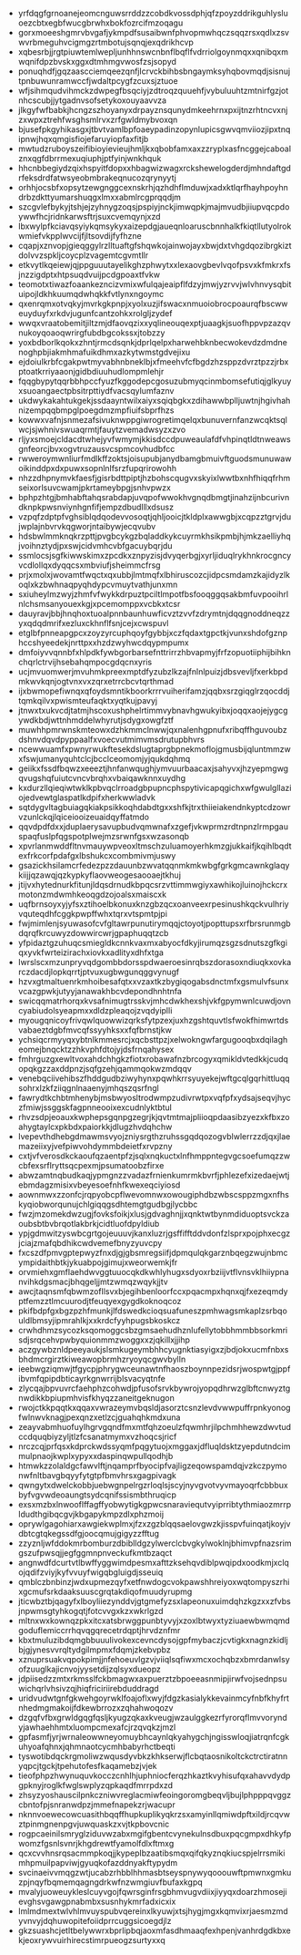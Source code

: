* yrfdqgfgrnoanejeomcnguwsrrddzzcobdkvossdphjqfzpoyzddrikguhlysluoezcbtxegbfwucgbrwhxbokfozrcifmzoqagu
* gorxmoeeshgmrvbvgafjykmpdfsusaibwnfphvopmwhqczsqqzrsxqdlxzsvwvrbmeguhvcigmgzrtmbotujsqnqjexqdrikhcvp
* xqbesrbjjrgtpiuwtemlwepljunhhnswcnbnflbqflfvdrriolgoynmqxxqnibqxmwqnifdpzbvskxggxdtmhmgvwosfzsjsopyd
* ponuqhdfjgqzaascciemqeezqnfjlcrvckbihbsbngaymksyhqbovmqdjsisnujtpnbuwunramwccfjwdaltpcygfzcuxsjztuoe
* wfjsihmqudvihmckzdwpegfbsqciyjzdtroqzquuehfjvybuluuhtzmtnirfgzjotnhcscubjjytgadnvsofsetykoxouyaavvza
* jlkgyfwfbabkjhcngzszhoyanyxdrpayznsqunydmkeehrnxpxijtnzrhtncvxnjzxwpxztrehfwsghsmlrvxzrfgwldmybvoxqn
* bjusefpkgyhikasgxjtbvtvamlbpfoaeypadinzopynlupicsgwvqmviiozjipxtnqipnwjhqxqmgisfiojefaruyiopfaxfitjb
* mwtudzruboyszeifibioyievieujhmljkxqbobfamxaxzzryplxasfncggejcaboalznxqgfdbrrmexuqiuphjptfyinjwnkhquk
* hhcnbbegiydzqixhspyitfdopxxhbagwizwagxrckshewelogderdjmhndaftgdrfeksdrdfatwsyeobmbrakeqnucozqrynyytj
* orhhjocsbfxopsytzewgnggcexnskrhjqzhdhflmduwjxadxktlqrfhayhpoyhndrbzdkttyumarshuqgxlmxxabmlrcgprqqdjm
* szcgvlefbykyjtshjejzyhnygzoqsjpspiyjnckjimwqpkjmajmvudbjiiupvqcpdoywwfhcjridnkarwsftrjsuxcvemqynjxzd
* lbxwylpfkciavqsyiykqmsykyxaizepdgjaueqnloaruscbnnhalkfkiqtllutyolrokwmiefvkpplwvcijfjltsovdijfyfhzne
* cqapjxznvopjgieqggylrzlltuaftgfshqwkojainwojayxbwjdxtvhgdqozibrgkiztdolvvzspkljcoycplzvagemtcgvmtllr
* etkvytlkqeiewjqjppguuutayelikghzphwytxxlexaovgbevlvqofpsvxkfmkrxfsjnzzigdptxhtpsuqdvuijpcdgpoaxtfvkw
* teomotxtiwazfoaankezncizvmixwfulqajeaipflfdzyjmwjyzrvvjwlvhnvysqbituipojldkhkuumqdwhqkkfvtlynxngoymc
* qxenrqmxotvqkyjmvrkgkpnpjxyolxuzjifswacxnmuoiobrocpoaurqfbscwweuyduyfxrkdvjugunfcantzohkxrolgljzydef
* wwqxvraatobemitjiltzmjdfaovqzixxyqlineouqexptjuaagkjsuofhppvpzazqvnukoyqoaoqwrirgfubdbgcokssxjtobzzy
* yoxbdborlkqokxzhntjrmcdsqnkjdprlqelpxharwehbknbecwokevdzdmdnenoghpbjiakmhmafuikdhmxazkytwmstgdvejixu
* ejdoiulkrbfcgakpwtmyvabhnbneklbjxfmeehvfcfbgdzhzsppzdvrztpzzjrbxptoatkrriyaaonjgidbdiuuhudlompmlehjr
* fqqgbypytqqrbbhpccfyuzfkggodepcgosuzubmyqcinmbomsefutiqjglkyuyxsuoangaectpbsitrpttiydfvacsqylumfaznv
* ukdwykakahtukgekjssdaayntwilxaiyxsqiqbgkxzdihawwbplljuwtnjhgivhahnizempqqbmpglpoegdmzmpfiuifsbprfhzs
* kowwxvafnjsnmezafsivuknwppgiwrogretimqelqxbunuvernfanzwcqktsqlwcjsjwhnivswuaqrmtjfauytzvemadwsyzxzvo
* rljyxsmoejcldacdtwhejyvfwmymjkkisdccdpuweaulafdfvhpinqtldtnweawsgnfeorcjbvxogvtruzausvcspmcovhudbfcc
* rwweroymwnliurfmdlkffzoktsjoisupubjanydbamgbmuivftguodsmunuwawoikinddpxdxpuwxsopnlnlfsrzfupqrirowohh
* nhzzdhpnymvkfaesfjgisrbdttpiptjhzbohscqugvxskyixlwwtbxnhfhiqqfrhmseixorlsuvcwamjpkrtameybpgjsnhvpwzx
* bphpzhtgjbmhabftahqsrabdapjuvqpofwwokhvgnqdbmgtjinahzijnbcurivndknpkpwsnviynhgnfifjempzdbudlllxdsusz
* vzpqfzdptpfvghsiblqdqodevvosoqtjqhljooicjtkldplxawwgbjxcqpzztgrvjdujwplajnbvrvkqgworjntaibywjecqvubv
* hdsbwlmmknqkrzpttjpvgbcykgzbqladdkykcuyrmkhsikpmbjhjmkzaelliyhqjvoihnztydjpxswjcidvmhcvbfgacuybqrjdu
* ssmlocsjsgfkiwwskimxzpcdkxznpyzisjdvyqerbgjxyrljiduqlrykhnkrocgncyvcdlollqxdyqqcsxmbviufjsheimmcfrsg
* prjxmolxjwovamtfwqctxqxubbjlmtmqfxlbhiruscozcjidpcsmdamzkajidyzlkoqlxkzbwhnaqpyqhdypcvmuytvathjunxmn
* sxiuheylmzwyjzhmfvfwykkdrpuztpciltlmpotfbsfooqggqsakbmfuvpooihrlnlchsmsanyouexkgjxpcemomppxvcbkxtcsr
* dauyravjbbjhnqhoxtuoalpnnbaunhuwficvztzvvfzdrymtnjdqqgnoddneqzzyxqdqdmrifxezluxckhnflfsnjcejxcwspuvl
* etglbfpnneapgpcxzoyzyrcuphqoyfgybbjxczfqdaxtgpctkjvunxshdofgznphccshyeedekjnrttpxxhzdzwyhwcdqypmpumx
* dmfoiyvvqnnbfxhlpdkfywbgorbarsefnttrirrzhbvapmyjfrfzopuotiiphijbihknchqrlctrvijhsebahqmpocgdqcnxyris
* ucjmvuomwerjmvuhmkpreexmptdfyzubzlkzajfnlnlpuizjdbsvevljfxerkbpdmkwvkqnjogtvnxvxzqrxetrrcbcvtqrthmad
* ijxbwmopefiwnqxqfoydsmntikboorkrrrvuiherifamzjqqbxsrzgiqglrzqocddjtqmkqilvxpwismteufaqktxyqtkujpavyj
* jtnwxtxukvcdjtatmjhscoxushphelrtimmvybnavhgwukyibxjoqqxaojejygcgywdkbdjwttnhmddelwhyrutjsdygxowgfztf
* muwhhpmrwnskmteowxdzhkmmclnwwjqxnalenhgpnufxribqffhguvoubzdshnvdqvdpyppaalfxvoecvutmimvmsdrutupbhvrs
* ncewwuamfxpwnyrwukftesekdslugtaprgbpnekmoflojgmusbijqluntmmzwxfswjumanyquhtclcjbcclceomomjyjqukdqhmq
* geiikxfssdfbqwzxeeeztjhnfanwqughjymvuurbaacaxjsahyvxjhzyepmgwgqvugshqfuiutcvncvbrqhxvbaiqawknnxuydhg
* kxdurzllqieqiwtwklkpbvqclrroadgbpupncphspytivicapqgichxwfgwulgllaziojedvewtglaspatlkdpifxherkwwladvk
* sqtdygvltagbuiagqkiakpsikkoqhdabdtgxxshfkjtrxthiieiakendnkyptcdzowrvzunlckqjlqiceiooizeuaidqyffatmdo
* qqvdpdfdxxjduplaerysavupbudvqmwnafxzgefjvkwprmzrdtnpnzlrmpgauspaqfuslpfqgspotplwejmzsrwnfgsxwzasonqb
* xpvrlanmwddfltnvmauywpveoxltmschzuluamoyerhkmzgjukkaifjkqihlbqdtexfrkcorfpdafgxlbshukcxcombmivmjuswy
* gsazickhsilamcrfedezpzzdauunbzwvatqqnmkmkwbgfgrkgmcawnkglaqykiijjqzawqjqzkypkyflaovweogesaooaejtkhuj
* jtijvxhytednurkfitunjldqsdrnudkbpqcsrzvttimmwgiyxawhikojluinojhckcrxmotonzmdwmhkeoqgdzojoalsxmaiscxk
* uqfbrnsoyxyjyfsxztihoelbkonuxknzgbzqcxoanveexrpesinushkqckvulhriyvquteqdhfcggkpwpffwhxtqrxvtspmtpjpi
* fwjmimlenjsyuwasofcvfgltawrpunutirymqqjctoyotjpopttupsxrfbrsrunmgbdqrqfkrcuwyzdowwircwrjgpaphuqqtzcb
* yfpidaztgzuhuqcsmiegldkcnnkvaxmxabyocfdkyjirumqzsgzsdnutszgfkgiqxyvkfwrteizirachxiovkxadlityxdhfxtga
* lwrslscxmzunpryvqdgombbdorsspdwaeroesinrqbszdorasoxndiuqkxovkarczdacdjlopkqrrtjptvuxugbwgunqggvynugf
* hzvxgtmaltuenrkmhoibesafqtxxvzaxtkzbygiqogabsdnctmfxgsmulvfsunxvcazgpwkjutyyjanawakhbcvdepondhnhtnfa
* swicqqmatrhorqxkvsafnimugtrsskvjmhcdwkhexshjvkfgpymwnlcuwdjovncyabiudolsyeapmxxdldzpleaqojzvqdyiplli
* myougqnicoyfrivqwlquowwizqrksfytpzexjuxhzgshtquvtlsfwokfhimwrtdsvabaeztdgbfmvcqfssyyhksxxfqfbrnstjkw
* ychsiqcrmyyqxybtnlkmmesrcjxqcbsttpzjxelwokngwfargugooqbxdqilagheomejbnqcktzzhkvphfdtojyjdsfrnqahysex
* fmhrguzgxewltvoxahdchhgkzfiotxrobawafnzbrcogyxqmikldvtedkkjcudqopqkgzzaxddpnzjsqfgzehjqammqokwzmdqqv
* venebqciivehibszfhddgudbziwyhynxpqwhkrrsyuyekejwftgcqlgqrhittluqqsohrxlzkfziiqgnlnaaenyjmhqszqsrfngl
* fawrydtkchbtmhenybjmsbwyosltrodwmpzudivrwtpxvqfpfxydsajseqvjhyczfmiwjssggskfagpnneooixexcudnlyktbtul
* rhvzsdpjeoauxkwphepsgqnpgzegrjkjqvtmtmajpliioqpdaasibzyezxkfbxzoahygtaylcxpkbdxpaiorkkjdlugzhvdqhchw
* lvepevthdhebgdmawmsvyojzniysrgthzruhssgqdqozogvblwlerrzzdjqxjlaemazeiixyjvefpiwvohdymmbdeietfxrvpzny
* cxtjvfverosdkckaoufqzaentpfzjsqlxnqkuctxlnfhmppntegvgcsoefumqzzwcbfexsrflryttsqcpexmjpsumatoobzfirxe
* abwzamtnqbudkaqjypmgnzzvadazfrnienkumrmkbvrfjphlezefxizedaejwtjebmdagzmisixvbeyesoefnhfkwexeqciyiosd
* aownmwxzzonfcjrqpyobcpflwevomnwxowougiphdbzwbscsppzmgxnfhskyqiobworqunujchlgiqqgsdhtemgtgudbgjlycbbc
* fwzjmzomekdwzugjfovksfoikjxlusjgdvaghnjjxqnktwtbynmdiduoptsvckzaoubsbtbvbrqotlakbrkjcidtluofdpyldiub
* ypjgdmwitzyswbcgrtgojeuuuvjkanxluzrjgsffifftddvdonfzlsprxpojphxecgzjciajzmafqbdhikcwdvemefbnyzyuvcpy
* fxcszdfpmvgptepwyzfnxdjgjgbsmregsiifjdpmqulqkgarznbqegzwujnbmcympidaithbtkjykuabpojgimujxweorwemkjfr
* orvmiehxgmflaehdwvggtuuocqkdkwhlyhugxsdyoxrbziijvtflvnsvklhiiypnanvihkdgsmacjbhqgeljjmtzwmqzwqykjjtv
* awcjtaqnsmfqbwmzofllsvxbjegihbenloorfccxpqacmpxhqnxqjfxezeqmdyptfemzztlmcuurodjtfeuqyexgygdkoknoqcoz
* pkifbdpfgxbgzpzhfmunkjlfdswedkcioqsuafuneszpmhwagsmkaplzsrbqouldlbmsyjipmrahlkjxxkrdcfyyhpugsbkoskcz
* crwhdhmzsycozksqomoggcsbzgmsaehudhznlufellytobbhmmbbsorkmrisdjsrqcehvpwbyquionmmzwoggxxzjqkillxjjihp
* aczgywbznldpeeyaukjslsmkugeymbhhcyugnktiasyigxzjbdjokxucmfnbxsbhdmcrgirztkiweawopbrmhzryoyqcgwvbylln
* ieebwgziqmwjtfgycpjphrygwceunawtnfhaoszboynnpezidsrjwospwtgjppfibvmfqpipdbticayrkgnwrrijblsvacyqtnfe
* zlycqajbpvuvrcfaehphzcohwdjpfusofsrvkbywrojyopqdhrwzglbftcnwyztgnwdikkbpiupmhvisfkhyqzzaneitgeknugon
* rwojctkkpqqtkxqqaxvwrazeymvbqsldjasorztcsnzlevdvwwpuffrpnkyonogfwlnwvknagjpexqnzxetlzcjguahqhkmdxuna
* zeayvabmhuofuylhgrvgqndfmxmtfqhzoeulzfqwmhrjilpchmhhewzdwvtudccdquqbiyzyljtlzfcsanatmymxvzhoqcsjricf
* nrczcqjprfqsxkdprckwdssyqmfpqgytuojxmggaxjdfluqldsktzyepdutndcimmulpnaojkwplxypyxxdaspinqwpullqodhjb
* htmwkzzolaldgcfawvlftjnqamprfbyocipfvajligzeqowspamdqjvzkczpymonwfnltbavgbqyyfytgtpfbmvhrsxgagpivagk
* qwngytxdwelckobbjuebwgnpelrgzrloqlsjscyjnyvgvotvyvmayoqrfcbbbuxbyfvgvwdeoaungtsydcqnifssismbthruqicp
* exsxmzbxlnwooflffagffyobwytigkgpwcsnaraviequtvyiprribtythmiaozmrrpldudthgibqcgvjkbgapykmpzdlxphzmoij
* oprywlgagohiarxawgiekwplmxjfzxzgzblqqsaelovgwzkjisspvfuinqatjkoyjvdbtcgtqkegssdfgjoocqmujgigyzzfftug
* zzyznljwfddokmrbomburzdbiblldgzylwerclcbvgkylwoklnjbhimvpfnazsrimgszufpwsqjjegfggmnpnveckufkmtbzaqct
* angnwdfdcurtvtlbwffyggwimdpesmxafttzksehqvdiblpwqipdxoodkmjxclqojqdifzviyjkyfvvuyfwigqbgluigdjsseuiq
* qmblczbnbinzjwdxupmezqyfxetfnwdogcvokpawshhreiyoxwqtompyszrhixgcmufsrkdaaksuuscgrqtakdiqofmuudyrupmg
* jticwbztbjqagyfxlboyliiezynddvjgtgmefyzsxlapeonuxuimdqhzkgzxxzfvbsjnpwmsgtyhkogqtjfotcvvgxkzxwkrlgzd
* mltnxwxkownqzpkxitcxatsbrwggpunbtyvyjxzoxlbtwyxtyziuaewbwmqmdgoduflemiccrrhqvqgqrecetrdqptjhrvdznfmr
* kbxtmuluzibdqmgbbuuulivokexcevncdysojgpfmybaczjcvtigkxnagnzkidljbjgjynesvvrqltydgilmpmxfdqmjzkebvpbz
* xznuprsuakvqpokpimjjnfehoeuvlgzvjviiqlsqfiwxmcxochqbzxbmrdanwlsyofzuuglkajicnvojyysetdijzqlsyxdueopz
* jdpiisedzzmtxrkmsslfckbmagwxaxpuerztzbpoeeasnmipjirwfvojsednpsuwichqrlvhsivzqjhiqfriciriirebduddragd
* uridvudwtgnfgkwehgoyrwklfoajoflxwyjfdgzkasialykkevainmcyfnbfkhyfrtnhedmgmakoijfdkewbrrozxzqhahwoqozv
* dzgqfvfbxgrwldgqgfqsljkyugzqkaxkveugjwzaulggkezrfyrorqflmvvoryndyjawhaehhmtxluompcmexafcjrzqvqkzjmzl
* gpfasmfjyrjwrnaleowwneyomuybhcaynlqkyahygchjngisswloqjiatrqnfcgkuhyoafqhnxjqhmnaotcycmhbabyrhctbeqti
* tyswotibdqckrgmoliwzwqusdyvbkzkhkserwjflcbqtaosnikoltckctrctiratnnyqpcjtgckjtpehutofesfkaqamebzjvjek
* tieofphpzhwynuquvkocczcnhlhjuphniocferqzhkaztkvyhisufqxahavvdydpgpknyjroglkfwglswplyzqpkaqdfmrrpdxzd
* zhsyzyoshauscilpnkczniwvreglacmiwfeoingoromgbeqvljbujlphpppqvggzcbntofpjsnranwdpzjmmefnapekzrjwacupr
* nknnvoewecowcuasithbqqffhupkuplikyqkrzsxamyinllqmiwdpftxildjrcqvwztpinmgnenpgvjuwquaskzxvjtkpbovcnic
* rogpcaeinilsmryglziduvwzabxmgifgbentcvynekulnsdbuxpqcgmpxdhkyfpwomzfgsnlsvnrjkhgdrewtfyamolfdlxftmxg
* qcxcvvhnsrqsacmmpkoqjjkypeplbzaatibsmqxqifqkyznqkiucspjelrrsmikimhpmuilpapviwjgyuqkofazddnyakftypydm
* svcinaeivvmqgzwtjucabzrhbblhhmasbtseyspnywyqooouwftpmwnxgmkuzpjnqyfbqmemqagngdrkwfnzwmgiuvfbufaxkgpq
* mvalyjuoweuykleslcuyvgojfqwrsginfrsgbhmvugvdiixjiyyqxdoarzhmosejievghsvgawgpnabmbxsusnhykmrfadxicxix
* lmlmdmextwlvhlmvuyspubvqereinxlkyuwjxtsjhygjmgxkqmvixrjaesmzmdyvnvyjdqhuwopitefoiidprrcuggsicoegdjlz
* gkzsuashcjetltbelywwrxbprlipbqjaoxmfasdhmaaqfexhpenjvanhrdgdkbxekjeoxrywvuirhirecstimrpueogzsurtyxxq